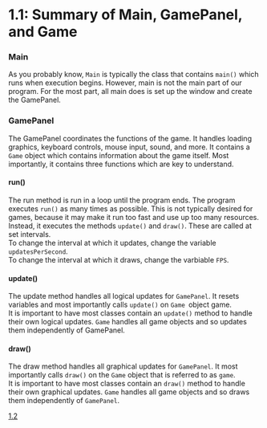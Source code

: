 # 1.1: Summary of Main, GamePanel, and Game

### Main
As you probably know, `Main` is typically the class that contains `main()` which runs when execution begins. However, main is not the main part of our program. For the most part, all main does is set up the window and create the GamePanel.

### GamePanel
The GamePanel coordinates the functions of the game. It handles loading graphics, keyboard controls, mouse input, sound, and more. It contains a `Game` object which contains information about the game itself. Most importantly, it contains three functions which are key to understand.
#### run()
The run method is run in a loop until the program ends. The program executes `run()` as many times as possible. This is not typically desired for games, because it may make it run too fast and use up too many resources. Instead, it executes the methods `update()` and `draw()`. These are called at set intervals.  
To change the interval at which it updates, change the variable `updatesPerSecond`.  
To change the interval at which it draws, change the varbiable `FPS`.  
#### update()
The update method handles all logical updates for `GamePanel`. It resets variables and most importantly calls `update()` on `Game `object game.  
It is important to have most classes contain an `update()` method to handle their own logical updates.
`Game` handles all game objects and so updates them independently of GamePanel.
#### draw()
The draw method handles all graphical updates for `GamePanel`. It  most importantly calls `draw()` on the `Game` object that is referred to as `game`.  
It is important to have most classes contain an `draw()` method to handle their own graphical updates.
`Game` handles all game objects and so draws them independently of `GamePanel`.

[1.2](https://github.com/Motirock/An-Introduction-To-Java-Graphics/tree/main/Part%201/1.2)

